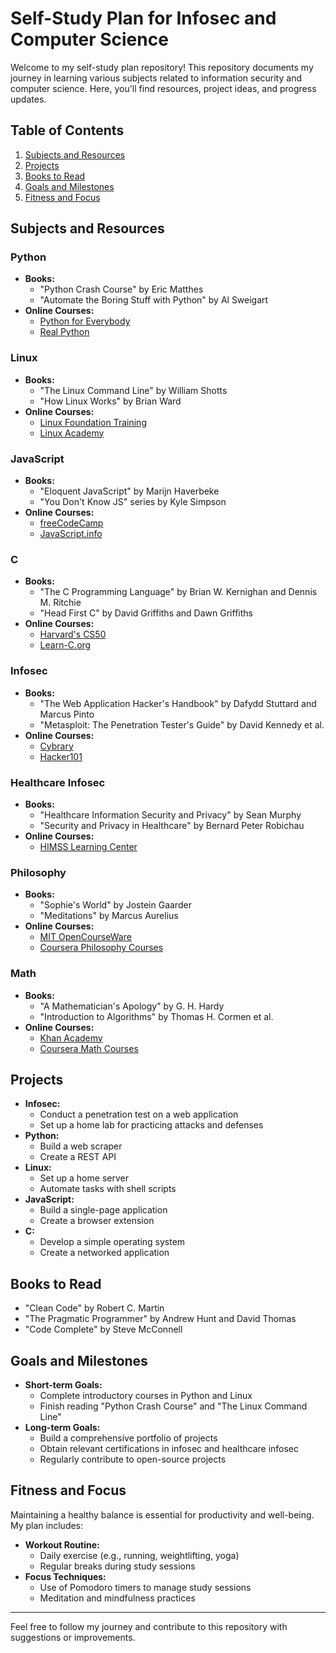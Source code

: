 # Self-Study Plan for Infosec and Computer Science

Welcome to my self-study plan repository! This repository documents my journey in learning various subjects related to information security and computer science. Here, you'll find resources, project ideas, and progress updates.

## Table of Contents

1. [Subjects and Resources](#subjects-and-resources)
2. [Projects](#projects)
3. [Books to Read](#books-to-read)
4. [Goals and Milestones](#goals-and-milestones)
5. [Fitness and Focus](#fitness-and-focus)

## Subjects and Resources

### Python

- **Books:**
  - "Python Crash Course" by Eric Matthes
  - "Automate the Boring Stuff with Python" by Al Sweigart
- **Online Courses:**
  - [Python for Everybody](https://www.coursera.org/specializations/python)
  - [Real Python](https://realpython.com/)

### Linux

- **Books:**
  - "The Linux Command Line" by William Shotts
  - "How Linux Works" by Brian Ward
- **Online Courses:**
  - [Linux Foundation Training](https://training.linuxfoundation.org/)
  - [Linux Academy](https://linuxacademy.com/)

### JavaScript

- **Books:**
  - "Eloquent JavaScript" by Marijn Haverbeke
  - "You Don't Know JS" series by Kyle Simpson
- **Online Courses:**
  - [freeCodeCamp](https://www.freecodecamp.org/)
  - [JavaScript.info](https://javascript.info/)

### C

- **Books:**
  - "The C Programming Language" by Brian W. Kernighan and Dennis M. Ritchie
  - "Head First C" by David Griffiths and Dawn Griffiths
- **Online Courses:**
  - [Harvard's CS50](https://cs50.harvard.edu/)
  - [Learn-C.org](https://www.learn-c.org/)

### Infosec

- **Books:**
  - "The Web Application Hacker's Handbook" by Dafydd Stuttard and Marcus Pinto
  - "Metasploit: The Penetration Tester's Guide" by David Kennedy et al.
- **Online Courses:**
  - [Cybrary](https://www.cybrary.it/)
  - [Hacker101](https://www.hacker101.com/)

### Healthcare Infosec

- **Books:**
  - "Healthcare Information Security and Privacy" by Sean Murphy
  - "Security and Privacy in Healthcare" by Bernard Peter Robichau
- **Online Courses:**
  - [HIMSS Learning Center](https://www.himss.org/resources/healthcare-information-security-and-privacy)

### Philosophy

- **Books:**
  - "Sophie's World" by Jostein Gaarder
  - "Meditations" by Marcus Aurelius
- **Online Courses:**
  - [MIT OpenCourseWare](https://ocw.mit.edu/courses/philosophy/)
  - [Coursera Philosophy Courses](https://www.coursera.org/browse/arts-and-humanities/philosophy)

### Math

- **Books:**
  - "A Mathematician's Apology" by G. H. Hardy
  - "Introduction to Algorithms" by Thomas H. Cormen et al.
- **Online Courses:**
  - [Khan Academy](https://www.khanacademy.org/)
  - [Coursera Math Courses](https://www.coursera.org/browse/data-science/math-and-logic)

## Projects

- **Infosec:**
  - Conduct a penetration test on a web application
  - Set up a home lab for practicing attacks and defenses
- **Python:**
  - Build a web scraper
  - Create a REST API
- **Linux:**
  - Set up a home server
  - Automate tasks with shell scripts
- **JavaScript:**
  - Build a single-page application
  - Create a browser extension
- **C:**
  - Develop a simple operating system
  - Create a networked application

## Books to Read

- "Clean Code" by Robert C. Martin
- "The Pragmatic Programmer" by Andrew Hunt and David Thomas
- "Code Complete" by Steve McConnell

## Goals and Milestones

- **Short-term Goals:**
  - Complete introductory courses in Python and Linux
  - Finish reading "Python Crash Course" and "The Linux Command Line"
- **Long-term Goals:**
  - Build a comprehensive portfolio of projects
  - Obtain relevant certifications in infosec and healthcare infosec
  - Regularly contribute to open-source projects

## Fitness and Focus

Maintaining a healthy balance is essential for productivity and well-being. My plan includes:

- **Workout Routine:**
  - Daily exercise (e.g., running, weightlifting, yoga)
  - Regular breaks during study sessions
- **Focus Techniques:**
  - Use of Pomodoro timers to manage study sessions
  - Meditation and mindfulness practices

---

Feel free to follow my journey and contribute to this repository with suggestions or improvements.
